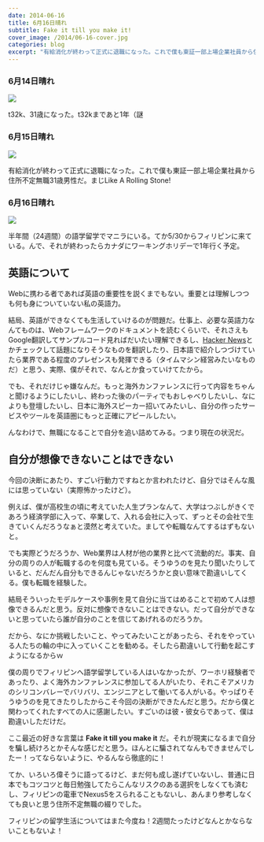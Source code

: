 ```yaml
---
date: 2014-06-16
title: 6月16日晴れ
subtitle: Fake it till you make it!
cover_image: /2014/06-16-cover.jpg
categories: blog
excerpt: "有給消化が終わって正式に退職になった。これで僕も東証一部上場企業社員から住所不定無職31歳男性だ。まじLike A Rolling Stone!"
---
```


### 6月14日晴れ

![](/mol/images/2014/06-16-fig01.jpg)

t32k、31歳になった。t32kまであと1年（謎

### 6月15日晴れ

![](/mol/images/2014/06-16-fig01.jpg)

有給消化が終わって正式に退職になった。これで僕も東証一部上場企業社員から住所不定無職31歳男性だ。まじLike A Rolling Stone!

### 6月16日晴れ

![](/mol/images/2014/06-16-fig01.jpg)

半年間（24週間）の語学留学でマニラにいる。てか5/30からフィリピンに来ている。んで、それが終わったらカナダにワーキングホリデーで1年行く予定。

## 英語について

Webに携わる者であれば英語の重要性を説くまでもない。重要とは理解しつつも何も身についていない私の英語力。

結局、英語ができなくても生活していけるのが問題だ。仕事上、必要な英語力なんてものは、Webフレームワークのドキュメントを読むくらいで、それさえもGoogle翻訳してサンプルコード見ればだいたい理解できるし、[Hacker News](https://news.ycombinator.com/)とかチェックして話題になりそうなものを翻訳したり、日本語で紹介しつづけていたら業界である程度のプレゼンスも発揮できる（タイムマシン経営みたいなものだ）と思う、実際、僕がそれで、なんとか食っていけてたから。

でも、それだけじゃ嫌なんだ。もっと海外カンファレンスに行って内容をちゃんと聞けるようにしたいし、終わった後のパーティでもおしゃべりしたいし、なによりも登壇したいし、日本に海外スピーカー招いてみたいし、自分の作ったサービスやツールを英語圏にもっと正確にアピールしたい。

んなわけで、無職になることで自分を追い詰めてみる。つまり現在の状況だ。

## 自分が想像できないことはできない

今回の決断にあたり、すごい行動力ですねとか言われたけど、自分ではそんな風には思っていない（実際怖かったけど）。

例えば、僕が高校生の頃に考えていた人生プランなんて、大学はつぶしがきくであろう経済学部に入って、卒業して、入れる会社に入って、ずっとその会社で生きていくんだろうなぁと漠然と考えていた。ましてや転職なんてするはずもないと。

でも実際どうだろうか、Web業界は人材が他の業界と比べて流動的だ。事実、自分の周りの人が転職するのを何度も見ている。そうゆうのを見たり聞いたりしていると、だんだん自分もできるんじゃないだろうかと良い意味で勘違いしてくる。僕も転職を経験した。

結局そういったモデルケースや事例を見て自分に当てはめることで初めて人は想像できるんだと思う。反対に想像できないことはできない。だって自分ができないと思っていたら誰が自分のことを信じてあげれるのだろうか。

だから、なにか挑戦したいこと、やってみたいことがあったら、それをやっている人たちの輪の中に入っていくことを勧める。そしたら勘違いして行動を起こすようになるからｗ

僕の周りでフィリピンへ語学留学している人はいなかったが、ワーホリ経験者であったり、よく海外カンファレンスに参加してる人がいたり、それこそアメリカのシリコンバレーでバリバリ、エンジニアとして働いてる人がいる。やっぱりそうゆうのを見てきたりしたからこそ今回の決断ができたんだと思う。だから僕と関わってくれたすべての人に感謝したい。すごいのは彼・彼女らであって、僕は勘違いしただけだ。

ここ最近の好きな言葉は __Fake it till you make it__ だ。それが現実になるまで自分を騙し続けろとかそんな感じだと思う。ほんとに騙されてなんもできませんでしたー！ってならないように、やるんなら徹底的に！

てか、いろいろ偉そうに語ってるけど、まだ何も成し遂げていないし、普通に日本でもコツコツと毎日勉強してたらこんなリスクのある選択をしなくても済むし、フィリピンの電車でNexus5をスられることもないし、あんまり参考しなくても良いと思う住所不定無職の綴りでした。

フィリピンの留学生活についてはまた今度ね！2週間たったけどなんとかならないこともないよ！
